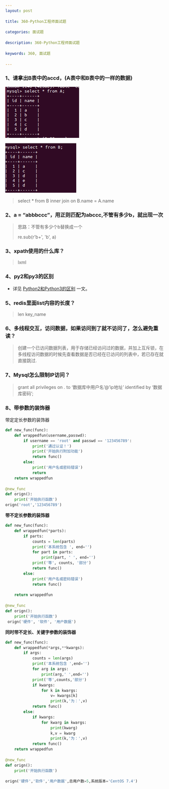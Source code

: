 ```yaml
---
layout: post

title: 360-Python工程师面试题

categories: 面试题

description: 360-Python工程师面试题

keywords: 360, 面试题

---
```


### 1、请拿出B表中的accd，\(A表中和B表中的一样的数据\)

![](images/a.png)

![](images/b.png)

> select \* from B inner join on B.name = A.name

### 2、a = “abbbccc”，用正则匹配为abccc,不管有多少b，就出现一次

> 思路：不管有多少个b替换成一个
>
> re.sub\(r'b+', 'b', a\)

### 3、xpath使用的什么库？

> lxml

### 4、py2和py3的区别

* 详见 [Python2和Python3的区别](../Python基础/2和3的区别.md) 一文。

### 5、redis里面list内容的长度？

> len key\_name

### 6、多线程交互，访问数据，如果访问到了就不访问了，怎么避免重读？

> 创建一个已访问数据列表，用于存储已经访问过的数据，并加上互斥锁，在多线程访问数据的时候先查看数据是否已经在已访问的列表中，若已存在就直接跳过.

### 7、Mysql怎么限制IP访问？

> grant all privileges on _._ to ‘数据库中用户名’@’ip地址’ identified by ‘数据库密码’;

### 8、带参数的装饰器

带定定长参数的装饰器

```python
def new_func(func):
    def wrappedfun(username,passwd):
        if username == 'root' and passwd == '123456789':
            print('通过认证！')
            print('开始执行附加功能')
            return func()
        else:
            print('用户名或密码错误')
            return
    return wrappedfun

@new_func
def orign():
    print('开始执行函数')
orign('root','123456789')
```

**带不定长参数的装饰器**

```python
def new_func(func):
    def wrappedfun(*parts):
        if parts:
            counts = len(parts)
            print('本系统包含 ', end='')
            for part in parts:
                print(part, ' ', end='')
            print('等', counts, '部分')
            return func()
        else:
            print('用户名或密码错误')
            return func()

    return wrappedfun

@new_func
def orign():
    print('开始执行函数')
 orign('硬件', '软件', '用户数据')
```

**同时带不定长、关键字参数的装饰器**

```python
def new_func(func):
    def wrappedfun(*args,**kwargs):
        if args:
            counts = len(args)
            print('本系统包含 ',end='')
            for arg in args:
                print(arg,' ',end='')
            print('等',counts,'部分')
            if kwargs:
                for k in kwargs:
                    v= kwargs[k]
                    print(k,'为：',v)
            return func()
        else:
            if kwargs:
                for kwarg in kwargs:
                    print(kwarg)
                    k,v = kwarg
                    print(k,'为：',v)
            return func()
    return wrappedfun

@new_func
def orign():
    print('开始执行函数')

orign('硬件','软件','用户数据',总用户数=5,系统版本='CentOS 7.4')
```



